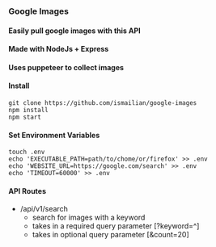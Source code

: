 ### Google Images

#### Easily pull google images with this API
#### Made with NodeJs + Express
#### Uses puppeteer to collect images

#### Install

``` 
git clone https://github.com/ismailian/google-images
npm install
npm start
```

#### Set Environment Variables

    touch .env
    echo 'EXECUTABLE_PATH=path/to/chome/or/firefox' >> .env
    echo 'WEBSITE_URL=https://google.com/search' >> .env
    echo 'TIMEOUT=60000' >> .env

#### API Routes
    
+ /api/v1/search
    - search for images with a keyword
    - takes in a required query parameter [?keyword=^]
    - takes in optional query parameter [&count=20]
